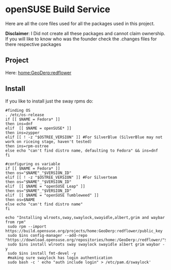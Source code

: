 # openSUSE Build Service
Here are all the core files used for all the packages used in this project.   
  
**Disclaimer**: I Did not create all these packages and cannot claim ownership. If you will like to know who was the founder check the .changes files for there respective packages

## Project 
Here: [home:GeoDerp:redflower](https://build.opensuse.org/project/show/home:GeoDerp:redflower)

## Install 
If you like to install just the sway rpms do:

 ``` shell 
 #finding OS
. /etc/os-release
if [[ $NAME = Fedora* ]]
then ins=dnf
elif  [[ $NAME = openSUSE* ]]
then ins=zypper
elif [[ ! -z "$OSTREE_VERSION" ]] #For SilverBlue (SilverBlue may not work on riceing stage, haven't tested)
then ins=rpm-ostree
else echo "can't find distro name, defaulting to Fedora" && ins=dnf
fi

#configuring os variable  
if [[ $NAME = Fedora* ]]
then os="$NAME"_"$VERSION_ID"
elif [[ ! -z "$OSTREE_VERSION" ]] #For Silverteam 
then os="$NAME"_"$VERSION_ID"
elif  [[ $NAME = "openSUSE Leap" ]]
then os="$NAME"_"$VERSION_ID"
elif  [[ $NAME = "openSUSE Tumbleweed" ]]
then os=$NAME
else echo "can't find distro name"
fi

echo "Installing wlroots,sway,swaylock,swayidle,albert,grim and waybar from rpm"
  sudo rpm --import https://build.opensuse.org/projects/home:GeoDerp:redflower/public_key
  sudo $ins config-manager --add-repo "https://download.opensuse.org/repositories/home:/GeoDerp:/redflower/"$os"/home:GeoDerp:redflower.repo"
  sudo $ins install wlroots sway swaylock swayidle albert grim waybar -y
  sudo $ins install fmt-devel -y
  #making sure swaylock has login authentication
  sudo bash -c ' echo "auth include login" > /etc/pam.d/swaylock'


 ```
